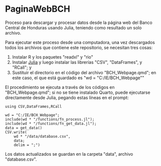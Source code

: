 # PaginaWebBCH
Proceso para descargar y procesar datos desde la página web del Banco Central de Honduras usando Julia, teniendo como resultado un solo archivo.

Para ejecutar este proceso desde una computadora, una vez descargados todos los archivos que contiene este repositorio, se necesitan tres cosas:
1) Instalar R y los paquetes "readxl" y "rio"
2) Instalar [Julia](https://julialang.org/downloads/) y luego instalar las librerías "CSV", "DataFrames", y "RCall"; y
3) Sustituir el directorio en el código del archivo "BCH_Webpage.qmd"; en este caso, el que está guardado es "wd = "C:/IE/BCH_Webpage""

El procedimiento se ejecuta a través de los códigos en "BCH_Webpage.qmd"; si no se tiene instalado Quarto, puede ejecutarse directamente desde Julia, pegando estas líneas en el prompt:

```
using CSV,DataFrames,RCall

wd = "C:/IE/BCH_Webpage";
include(wd * "/functions/fn_process.jl");
include(wd * "/functions/fn_get_data.jl");
data = get_data()
CSV.write(
    wd * "/data/database.csv",
    data;
    delim = ";")
````

Los datos actualizados se guardan en la carpeta "data", archivo "database.csv".
